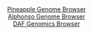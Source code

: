 <div id="Pineapple_Genome_Browser" align="center">
  <a href="https://igv.org/app/?sessionURL=blob:vZLfb9owEID_Fz9tUn44CUmWvFEEFYK0HZSyUVWRkziJh2Mb2wkUxP8.r9q0p0mbtO3NPt9Z3913FzBgqQhnIAW.44WO5wELqJYf16gTFN.hDiuQ1ogqbAGJaywxKzFIL6BGSqPNamkqW62FSl2XaGF3iDXcUYGNhK14r1ts8mzfQR06c4aOyil55044pajgEmkulXsj0cBd0gz2ERdICMegBE7oVkgjF1HRcqa4KzBr8qP5Pv8RyhvMeIfzrqeavPHkBs8gV06NTB.EVfj0a8S_wBR_GoLxqZFqCff9oTxlarEb30v9OP34pDP.8DhdT7fafyi7qTiEWYZI2H3ONpvxthM3_VQZTgKuFqC87M2cQdnKOPWgFcDICv3I_nb0PlgQJqYdyQlIn18soCUq9yb9.QL0qzA2gMKH_k2MBbissASpnUAYe0nih6N4BJPEu1oX0Ev633TNNqskhv7Y96O8JlSbzalyxYRyEGPOUNZOcza45ulNmeH6zYp_b3WGq10c9reLed8OEfsy1.diXhaL7Gmy8s.zYc5Od_th2UO9mwy38_Vy5EV130bJaevT.8XB0QUxoH_WVs1lh7TJNxFz_S52QJIgpk1gIIoUhBL9ujUT4EeQen5g9gOUnHIjHMimeActaHkhfP9zD4Lry_Ur">Pineapple Genome Browser</a>
</div>
<div id="Alphonso_Genome_Browser" align="center">
  <a href="https://igv.org/app/?sessionURL=blob:zVPbbhs3EP0XPhQtsBdyudyLAKFYSW5Uu44Dy5ISBYFALkcrJrvLFUlJjg3_e.nUadGHAi1aBH0jzwyHc.aceUQnMFbpHo1QEhEWEYICZPf6vODd0MJr3oFFox1vLQTIwA4M9DWg0SPacev48vYX_3Lv3GBHcazcEHa8b3RkaciH0Oqj24PPC5OId_xB9_xso1p38VS3LRfacKeNjSeGn3SsmlN4BsGHIfKt0IjFkjse83bY697qeIC.2Z59.e1XaNtArzvYdsfWqS_9bH17vmUZ7fiPb8OqewirttFGuX03rtaLNJxfV9NwMa8Sln33W8LUgITeKd6Oq6ufqxW9WG5eZdPN8ma.XmbrOMFJillSxn8mFFsaezap__FwBOteqs24g_HXJ3cYE0bTzUvs4n5QBuw4w2mB8Qu4UE0Pcg5ceiHGe_17pecAd0cDYwmEipqkBGNWF5TwUjIsQDBfKIVC7PJS1DwrwBPhuSwzKkFSHyVU5innXlHVS7j_a7H.A3XeVoeifX1dnAU0q0SQzcR8hO7yvluu2sXNxeqNB1c3lX4gV4fJK_sp6deT9SWZdVOd182bK6.YQk8BanV99I5D9d7kI4IDirOAJVn4fCRFgHHp6Rit0Oj9hwA5w.tPPv39I3KfB.9LZJ_leLZogLTxM0WjsMQ4J2WZsDRPcVmSp.ARHU37zYz70_K2zHFSJUm23anW.R2SW9sPNuJ9H53qXdQ8_E_cmhP2b91KCS5YwhiQGiQjaQY487YUlIicZEDzOpUlCMHyncwSmknJIOMCaJEVAorcC.eH9GWNvUJ_Z3bfxN8FduW0zmc0z7OPx2s2nSX6cimWuD9tCnH3rhFXt4d3dDM7V.rOiHza0PMhq6.TaiMHN5lHTijf6D.jtdOm487ne8RfXyx.4kbx3nngpKwSqlXu89pPQJ_RiCR._gGqdau99ZFpxPc4wAFh.Ic_NoI.fXj6FQ--">Alphonso Genome Browser</a>
</div>


<div id="DAF_Genomics_Browser" align="center">
  <a href="https://ink-blot.github.io/?sessionURL=blob:rZDbauMwFEX_5Tz7Jtu52G9taGGgDDQhMG0o4VQ.jtXo4kpykybk30dkOszDUFpoHyQk9pH2Yh3hhawTRkMNecJGCWMQgevMboGql_QTFTmoW5SOIrDUkiXNCeojtOg8Luc34WXnfe_qNG2wjTekjRLcJa5IsI.dGXxHYTTOE1R4MBp3LuFGhWGPKcq.M9qZFDkn5.Is7Ulv1jsM299sff6S1mqQXpxb1wEigDVJi4FW6Ib2H4B8pnn2g2OzKF4u9.ZpILHthL1T.0xup.O76fjmcduy29mMzReXxl4fCvGrWupqenUvX705qPurQCPgFIE0fAjOgHeW1ayMJvk0yssyfjsWo3GAtkZAvXqIwFvk2zC.OoJ_7YNZcPQ8nCVHYGxDFuq4yrIJq6p8VE7KrKrYKTrCYOU3q79ezqtJll_k.Th5RBX6WyHPpkPR_.FnvH.dIiwRyt6laI1V6EP05_rmEKXYaEXa_5NYnB5OvwE-">DAF Genomics Browser</a>
</div>
